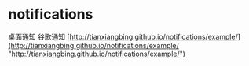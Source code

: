 # notifications
桌面通知
谷歌通知
[http://tianxiangbing.github.io/notifications/example/](http://tianxiangbing.github.io/notifications/example/ "http://tianxiangbing.github.io/notifications/example/")